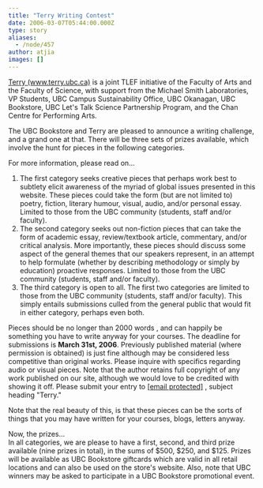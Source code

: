 ```yaml
---
title: "Terry Writing Contest"
date: 2006-03-07T05:44:00.000Z
type: story
aliases:
  - /node/457
author: atjia
images: []
---
```


<div class="field field-name-body field-type-text-with-summary field-label-hidden"><div class="field-items"><div class="field-item even"><p><a href="http://www.terry.ubc.ca/">Terry (www.terry.ubc.ca)</a> is a joint TLEF initiative of the Faculty of Arts and the Faculty of Science, with support from the Michael Smith Laboratories, VP Students, UBC Campus Sustainability Office, UBC Okanagan, UBC Bookstore, UBC Let&apos;s Talk Science Partnership Program, and the Chan Centre for Performing Arts.</p>
<p>The UBC Bookstore and Terry are pleased to announce a writing challenge, and a grand one at that.  There will be three sets of prizes available, which involve the hunt for pieces in the following categories.</p>
<p>For more information, please read on...</p>
<!--break--><ol>
<li>The first category seeks creative pieces that perhaps work best to subtlety elicit awareness of the myriad of global issues presented in this website.  These pieces could take the form (but are not limited to) poetry, fiction, literary humour, visual, audio, and/or personal essay.  Limited to those from the UBC community (students, staff and/or faculty).
</li><li>The second category seeks out non-fiction pieces that can take the form of academic essay, review/textbook article, commentary, and/or critical analysis.  More importantly, these pieces should discuss some aspect of the general themes that our speakers represent, in an attempt to help formulate (whether by describing methodology or simply by education) proactive responses. Limited to those from the UBC community (students, staff and/or faculty).
</li><li>The third category is open to all.  The first two categories are limited to those from the UBC community (students, staff and/or faculty).  This simply entails submissions culled from the general public that would fit in either category, perhaps even both. </li></ol>
<p>Pieces should be no longer than 2000 words , and can happily be something you have to write anyway for your courses.  The deadline for submissions is <strong>March 31st, 2006</strong>.  Previously published material (where permission is obtained) is just fine although may be considered less competitive than original works.  Please inquire with specifics regarding audio or visual pieces.  Note that the author retains full copyright of any work published on our site, although we would love to be credited with showing it off.  Please submit your entry to <a href="/cdn-cgi/l/email-protection" class="__cf_email__" data-cfemail="fb8f88988abb92958f9e8998939a959c9ed58e9998d5989a">[email&#xA0;protected]</a> <mailto:tscq@interchange.ubc.ca>, subject heading &quot;Terry.&quot;</mailto:tscq@interchange.ubc.ca></p>
<p>Note that the real beauty of this, is that these pieces can be the sorts of things that you may have written for your courses, blogs, letters anyway.</p>
<p>Now, the prizes...<br>
In all categories, we are please to have a first, second, and third prize available (nine prizes in total), in the sums of $500, $250, and $125. Prizes will be available as UBC Bookstore giftcards which are valid in all retail locations and can also be used on the store&apos;s website. Also, note that UBC winners may be asked to participate in a UBC Bookstore promotional event.</p>
</div></div></div>    <footer>
          </footer>
